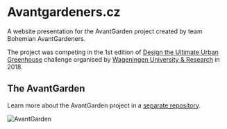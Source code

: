 # Avantgardeners.cz

A website presentation for the AvantGarden project created by team Bohemian AvantGardeners.

The project was competing in the 1st edition of [Design the Ultimate Urban Greenhouse](https://www.wur.nl/en/Education-Programmes/Current-Students/Student-Challenge/Design-the-ultimate-urban-greenhouse-1/First-edition-Urban-Greenhouse-Challenge.htm) challenge organised by [Wageningen University & Research](https://www.wur.nl/) in 2018.

## The AvantGarden

Learn more about the AvantGarden project in a [separate repository](https://github.com/bartosjiri/bohemian-avantgardeners-project).

![AvantGarden](https://www.avantgardeners.cz/img/architecture/avantgarden_front.jpg)